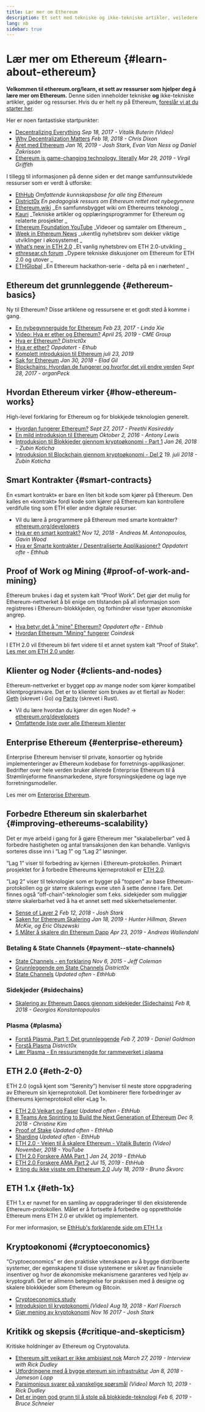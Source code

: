 ```yaml
---
title: Lær mer om Ethereum
description: Et sett med tekniske og ikke-tekniske artikler, veiledere og ressurser for å lære om Ethereum.
lang: nb
sidebar: true
---
```


# Lær mer om Ethereum {#learn-about-ethereum}

**Velkommen til ethereum.org/learn, et sett av ressurser som hjelper deg å lære mer om Ethereum.** Denne siden inneholder tekniske **og** ikke-tekniske artikler, gaider og ressurser. Hvis du er helt ny på Ethereum, [foreslår vi at du starter her](/what-is-ethereum/).

Her er noen fantastiske startpunkter:

- [Decentralizing Everything](https://www.youtube.com/watch?v=WSN5BaCzsbo&feature=youtu.be) _Sep 18, 2017 - Vitalik Buterin (Video)_
- [Why Decentralization Matters](https://medium.com/s/story/why-decentralization-matters-5e3f79f7638e) _Feb 18, 2018 - Chris Dixon_
- [Året med Ethereum](https://medium.com/@jjmstark/the-year-in-ethereum-87a17d6f8276) _Jan 16, 2019 - Josh Stark, Evan Van Ness og Daniel Zakrisson_
- [Ethereum is game-changing technology, literally](https://medium.com/@virgilgr/ethereum-is-game-changing-technology-literally-d67e01a01cf8) _Mar 29, 2019 - Virgil Griffith_

I tillegg til informasjonen på denne siden er det mange samfunnsutviklede ressurser som er verdt å utforske:

- [EthHub](https://docs.ethhub.io) _Omfattende kunnskapsbase for alle ting Ethereum_
- [District0x](https://education.district0x.io/general-topics/understanding-ethereum/) _En pedagogisk ressurs om Ethereum rettet mot nybegynnere_
- [Ethereum.wiki](https://ethereum.wiki) _En samfunnsbygget wiki om Ethereums teknologi _
- [Kauri](https://kauri.io) _Tekniske artikler og opplæringsprogrammer for Ethereum og relaterte prosjekter _
- [Ethereum Foundation YouTube](https://www.youtube.com/channel/UCNOfzGXD_C9YMYmnefmPH0g) _Videoer og samtaler om Ethereum _
- [Week in Ethereum News](https://weekinethereumnews.com/) _ukentlig nyhetsbrev som dekker viktige utviklinger i økosystemet _
- [What’s new in ETH 2.0](https://notes.ethereum.org/c/Sk8Zs--CQ) _Et vanlig nyhetsbrev om ETH 2.0-utvikling _
- [ethresear.ch forum](https://ethresear.ch/) _Dypere tekniske diskusjoner om Ethereum for ETH 2.0 og utover _
- [ETHGlobal](https://ethglobal.co) _En Ethereum hackathon-serie - delta på en i nærheten! _

## Ethereum det grunnleggende {#ethereum-basics}

Ny til Ethereum? Disse artiklene og ressursene er et godt sted å komme i gang.

- [En nybegynnerguide for Ethereum](https://blog.coinbase.com/a-beginners-guide-to-ethereum-46dd486ceecf) _Feb 23, 2017 - Linda Xie_
- [Video: Hva er ether og Ethereum?](https://www.youtube.com/watch?v=fjnovGRQrRE) _April 25, 2019 - CME Group_
- [Hva er Ethereum? ](https://education.district0x.io/general-topics/understanding-ethereum/what-is-ethereum/) _District0x_
- [Hva er ether?](https://docs.ethhub.io/ethereum-basics/what-is-ether/) _Oppdatert - Ethub_
- [Komplett introduksjon til Ethereum](https://www.mewtopia.com/absolute-beginners-guide/) _juli 23, 2019_
- [Sak for Ethereum](http://blog.eladgil.com/2018/01/the-case-for-ethereum.html) _Jan 30, 2018 - Elad Gil_
- [Blockchains: Hvordan de fungerer og hvorfor det vil endre verden](https://spectrum.ieee.org/computing/networks/blockchains-how-they-work-and-why-theyll-change-the-world) _Sept 28, 2017 - organPeck_

## Hvordan Ethereum virker {#how-ethereum-works}

High-level forklaring for Ethereum og for blokkjede teknologien generelt.

- [Hvordan fungerer Ethereum?](https://medium.com/@preethikasireddy/how-does-ethereum-work-anyway-22d1df506369) _Sept 27, 2017 - Preethi Kasireddy_
- [En mild introduksjon til Ethereum](https://bitsonblocks.net/2016/10/02/gentle-introduction-ethereum/) _Oktober 2, 2016 - Antony Lewis_
- [Introduksjon til Blokkjeder gjennom kryptoøkonomi - Part 1](https://medium.com/blockchain-at-berkeley/introduction-to-blockchain-through-cryptoeconomics-part-1-bitcoin-369f245067f9) _Jan 26, 2018 - Zubin Koticha_
- [Introduksjon til Blockchain gjennom kryptoøkonomi - Del 2](https://medium.com/mechanism-labs/introduction-to-bitcoin-through-cryptoeconomics-part-2-proof-of-work-and-nakamoto-consensus-1252f6a6c012) _19. juli 2018 - Zubin Koticha_

## Smart Kontrakter {#smart-contracts}

En «smart kontrakt» er bare en liten bit kode som kjører på Ethereum. Den kalles en «kontrakt» fordi kode som kjører på Ethereum kan kontrollere verdifulle ting som ETH eller andre digitale resurser.

- Vil du lære å programmere på Ethereum med smarte kontrakter? [ethereum.org/developers](/developers/)
- [Hva er en smart kontrakt?](https://github.com/ethereumbook/ethereumbook/blob/develop/07smart-contracts-solidity.asciidoc#what-is-a-smart-contract) _Nov 12, 2018 - Andreas M. Antonopoulos, Gavin Wood_
- [Hva er Smarte kontrakter / Desentraliserte Applikasjoner?](https://docs.ethhub.io/ethereum-basics/what-is-ethereum/#what-are-smart-contracts-and-decentralized-applications) _Oppdatert ofte - Ethhub_

## Proof of Work og Mining {#proof-of-work-and-mining}

Ethereum brukes i dag et system kalt “Proof Work”. Det gjør det mulig for Ethereum-nettverket å bli enige om tilstanden på all informasjon som registreres i Ethereum-blokkkjeden, og forhindrer visse typer økonomiske angrep.

- [Hva betyr det å "mine" Ethereum?](https://docs.ethhub.io/using-ethereum/mining/) _Oppdatert ofte - Ethhub_
- [Hvordan Ethereum "Mining" fungerer](https://www.coindesk.com/information/ethereum-mining-works) _Coindesk_

I ETH 2.0 vil Ethereum bli ført videre til et annet system kalt “Proof of Stake”. [Les mer om ETH 2.0 under](#eth-2-0).

## Klienter og Noder {#clients-and-nodes}

Ethereum-nettverket er bygget opp av mange noder som kjører kompatibel klientprogramvare. Det er to klienter som brukes av et flertall av Noder: [Geth](https://geth.ethereum.org/) (skrevet i Go) og [ Parity](https://www.parity.io/ethereum/) (skrevet i Rust).

- Vil du lære hvordan du kjører din egen Node? → [ethereum.org/developers](/developers/#clients-running-your-own-node/)
- [Omfattende liste over alle Ethereum klienter](https://github.com/ConsenSys/ethereum-developer-tools-list#ethereum-clients)

## Enterprise Ethereum {#enterprise-ethereum}

Enterprise Ethereum henviser til private, konsortier og hybride implementeringer av Ethereum kodebase for forretnings-applikasjoner. Bedrifter over hele verden bruker allerede Enterprise Ethereum til å Strømlinjeforme finansmarkedene, styre forsyningskjedene og lage nye forretningsmodeller.

Les mer om [Enterprise Ethereum](/enterprise/).

## Forbedre Ethereum sin skalerbarhet {#improving-ethereums-scalability}

Det er mye arbeid i gang for å gjøre Ethereum mer "skalabellerbar" ved å forbedre hastigheten og antal transaksjonen den kan behandle. Vanligvis sorteres disse inn i “Lag 1” og “Lag 2” løsninger.

”Lag 1” viser til forbedring av kjernen i Ethereum-protokollen. Primært prosjektet for å forbedre Ethereums kjerneprotokoll er [ETH 2.0](#eth-2-0).

”Lag 2” viser til teknologier som er bygger på ”toppen” av base Ethereum-protokollen og gir større skalerings evne uten å sette denne i fare. Det finnes også “off-chain”-teknologier som f.eks. sidekjeder som muliggjør større skalerbarhet ved å ha et annet sett med sikkerhetselementer.

- [Sense of Layer 2](https://medium.com/l4-media/making-sense-of-ethereums-layer-2-scaling-solutions-state-channels-plasma-and-truebit-22cb40dcc2f4) _Feb 12, 2018 - Josh Stark_
- [Saken for Ethereum Skalering](https://medium.com/connext/the-case-for-ethereum-scalability-d2a8035f880f) _Jan 18, 2019 - Hunter Hillman, Steven McKie, og Eric Olszewski_
- [5 Måter å skalere din Ethereum Dapp](https://kauri.io/article/7ccaaa2fe7f344d5bf53807cb5c01530) _Apr 23, 2019 - Andreas Wallendahl_

### Betaling & State Channels {#payment--state-channels}

- [State Channels - en forklaring](https://www.jeffcoleman.ca/state-channels/) _Nov 6, 2015 - Jeff Coleman_
- [Grunnleggende om State Channels](https://education.district0x.io/general-topics/understanding-ethereum/basics-state-channels/) _District0x_
- [State Channels](https://docs.ethhub.io/ethereum-roadmap/layer-2-scaling/state-channels/) _Updated often - EthHub_

### Sidekjeder {#sidechains}

- [Skalering av Ethereum Dapps gjennom sidekjeder (Sidechains)](https://medium.com/loom-network/dappchains-scaling-ethereum-dapps-through-sidechains-f99e51fff447) _Feb 8, 2018 - Georgios Konstantopoulos_

### Plasma {#plasma}

- [ Forstå Plasma, Part 1: Det grunnleggende](https://www.theblockcrypto.com/2019/02/07/understanding-plasma-part-1-the-basics/) _Feb 7, 2019 - Daniel Goldman_
- [Forstå Plasma](https://education.district0x.io/general-topics/understanding-ethereum/understanding-plasma/) _District0x_
- [Lær Plasma - En ressursmengde for rammeverket i plasma](https://www.learnplasma.org/en/)

## ETH 2.0 {#eth-2-0}

ETH 2.0 (også kjent som “Serenity”) henviser til neste store oppgradering av Ethereum sin kjerneprotokoll. Det kombinerer flere forbedringer av Ethereums kjerneprotokoll eller «Lag 1».

- [ETH 2.0 Veikart og Faser](https://docs.ethhub.io/ethereum-roadmap/ethereum-2.0/eth-2.0-phases/) _Updated often - EthHub_
- [8 Teams Are Sprinting to Build the Next Generation of Ethereum](https://www.coindesk.com/next-gen-buidlers-the-8-teams-working-on-ethereum-2-0) _Dec 9, 2018 - Christine Kim_
- [Proof of Stake](https://docs.ethhub.io/ethereum-roadmap/ethereum-2.0/proof-of-stake/) _Updated often - EthHub_
- [Sharding](https://docs.ethhub.io/ethereum-roadmap/ethereum-2.0/sharding/) _Updated often - EthHub_
- [ETH 2.0 - Veien til å skalere Ethereum - Vitalik Buterin](https://youtu.be/kCVpDrlVesA) _(Video) November, 2018 - YouTube_
- [ETH 2.0 Forskere AMA Part 1](https://docs.ethhub.io/other/ethereum-2.0-ama/#part-1) _Jan 24, 2019 - EthHub_
- [ETH 2.0 Forskere AMA Part 2](https://docs.ethhub.io/other/ethereum-2.0-ama/#part-2) _Jul 15, 2019 - EthHub_
- [9 ting du ikke visste om Ethereum 2.0](https://our.status.im/9-things-you-didnt-know-about-ethereum-2-0/) _July 18, 2019 - Bruno Škvorc_

## ETH 1.x {#eth-1x}

ETH 1.x er navnet for en samling av oppgraderinger til den eksisterende Ethereum-protokollen. Målet er å fortsette å forbedre og opprettholde Ethereum mens ETH 2.0 er utviklet og implementert.

For mer informasjon, se [EthHub's forklarende side om ETH 1.x](https://docs.ethhub.io/ethereum-roadmap/ethereum-1.x/)

## Kryptoøkonomi {#cryptoeconomics}

“Cryptoeconomics” er den praktiske vitenskapen av å bygge distribuerte systemer, der egenskapene til disse systemene er sikret av finansielle insentiver og hvor de økonomiske mekanismene garanteres ved hjelp av kryptografi. Det er allmenn betegnelse for praksisen med å designe og skalere blokkkjeder som Ethereum og Bitcoin.

- [Cryptoeconomics.study](https://cryptoeconomics.study/)
- [Introduksjon til kryptokonomi ](https://www.youtube.com/watch?v=F0FCI8GxO5I) _(Video) Aug 19, 2018 - Karl Floersch_
- [Gjør mening av kryptokonomi](https://medium.com/l4-media/making-sense-of-cryptoeconomics-5edea77e4e8d) _Nov 16 2017 - Josh Stark_

## Kritikk og skepsis {#critique-and-skepticism}

Kritiske holdninger av Ethereum og Cryptovaluta.

- [Ethereum sitt veikart er ikke ambisiøst nok](https://decryptmedia.com/6136/vulcanize-rick-dudley-ethereum-roadmap-makerdao-polkadot) _March 27, 2019 - Interview with Rick Dudley_
- [Utfordringene med å bygge etereum sin infrastruktur](https://medium.com/@lopp/the-challenges-of-building-ethereum-infrastructure-87e443e47a4b) _Jan 8, 2018 - Jameson Lopp_
- [Parsimonious svarer på vanskelige spørsmål](https://www.youtube.com/watch?v=GOkSg0BuSdw&feature=youtu.be) _(Video) March 10, 2019 - Rick Dudley_
- [ Det er ingen god grunn til å stole på blokkjede-teknologi](https://www.wired.com/story/theres-no-good-reason-to-trust-blockchain-technology/) _Feb 6, 2019 - Bruce Schneier_
